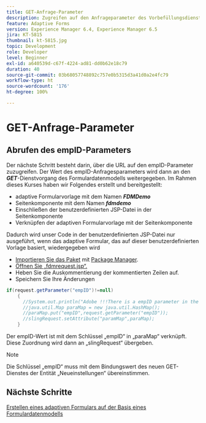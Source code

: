 ```yaml
---
title: GET-Anfrage-Parameter
description: Zugreifen auf den Anfrageparameter des Vorbefüllungsdienstes eines Formulardatenmodells
feature: Adaptive Forms
version: Experience Manager 6.4, Experience Manager 6.5
jira: KT-5815
thumbnail: kt-5815.jpg
topic: Development
role: Developer
level: Beginner
exl-id: a640539d-c67f-4224-ad81-dd0b62e18c79
duration: 40
source-git-commit: 03b68057748892c757e0b5315d3a41d0a2e4fc79
workflow-type: ht
source-wordcount: '176'
ht-degree: 100%

---
```


# GET-Anfrage-Parameter

## Abrufen des empID-Parameters

Der nächste Schritt besteht darin, über die URL auf den empID-Parameter zuzugreifen. Der Wert des empID-Anfragesparameters wird dann an den **_GET_**-Dienstvorgang des Formulardatenmodells weitergegeben.
Im Rahmen dieses Kurses haben wir Folgendes erstellt und bereitgestellt:

* adaptive Formularvorlage mit dem Namen **_FDMDemo_**
* Seitenkomponente mit dem Namen **_fdmdemo_**
* Einschließen der benutzerdefinierten JSP-Datei in der Seitenkomponente
* Verknüpfen der adaptiven Formularvorlage mit der Seitenkomponente

Dadurch wird unser Code in der benutzerdefinierten JSP-Datei nur ausgeführt, wenn das adaptive Formular, das auf dieser benutzerdefinierten Vorlage basiert, wiedergegeben wird

* [Importieren Sie das Paket](assets/template-page-component.zip) mit [Package Manager](http://localhost:4502/crx/packmgr/index.jsp).
* [Öffnen Sie „fdmrequest.jsp“.](http://localhost:4502/crx/de/index.jsp#/apps/fdmdemo/component/page/fdmdemo/fdmrequest.jsp)
* Heben Sie die Auskommentierung der kommentierten Zeilen auf.
* Speichern Sie Ihre Änderungen

```java
if(request.getParameter("empID")!=null)
    {
      //System.out.println("Adobe !!!There is a empID parameter in the request "+request.getParameter("empID"));
      //java.util.Map paraMap = new java.util.HashMap();
      //paraMap.put("empID",request.getParameter("empID"));
      //slingRequest.setAttribute("paramMap",paraMap);
    }
```

Der empID-Wert ist mit dem Schlüssel „empID“ in „paraMap“ verknüpft. Diese Zuordnung wird dann an „slingRequest“ übergeben.

>[!NOTE]
>
>Die Schlüssel „empID“ muss mit dem Bindungswert des neuen GET-Dienstes der Entität „Neueinstellungen“ übereinstimmen.

## Nächste Schritte

[Erstellen eines adaptiven Formulars auf der Basis eines Formulardatenmodells](./create-adaptive-form.md)
